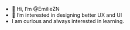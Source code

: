- 👋 Hi, I’m @EmilieZN
- 👀 I’m interested in designing better UX and UI
- I am curious and always interested in learning. 

<!---
EmilieZN/EmilieZN is a ✨ special ✨ repository because its `README.md` (this file) appears on your GitHub profile.
You can click the Preview link to take a look at your changes.
--->
